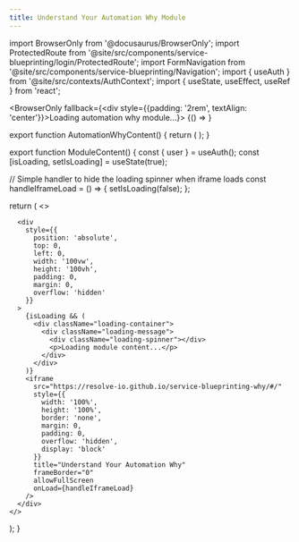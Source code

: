 ```yaml
---
title: Understand Your Automation Why Module 
---
```


import BrowserOnly from '@docusaurus/BrowserOnly';
import ProtectedRoute from '@site/src/components/service-blueprinting/login/ProtectedRoute';
import FormNavigation from '@site/src/components/service-blueprinting/Navigation';
import { useAuth } from '@site/src/contexts/AuthContext';
import { useState, useEffect, useRef } from 'react';

<style>
{`
  .loading-spinner {
    display: inline-block;
    width: 50px;
    height: 50px;
    border: 3px solid rgba(0, 0, 0, 0.1);
    border-radius: 50%;
    border-top-color: #3b82f6;
    animation: spin 1s ease-in-out infinite;
  }

  @keyframes spin {
    to {
      transform: rotate(360deg);
    }
  }

  .loading-container {
    position: absolute;
    top: 0;
    left: 0;
    width: 100%;
    height: 100%;
    display: flex;
    justify-content: center;
    align-items: center;
    background: #f9fafb;
    z-index: 10;
  }

  .loading-message {
    text-align: center;
  }
  
  .form-nav-container {
    position: fixed;
    top: 10px;
    left: 10px;
    z-index: 1000;
    display: flex;
    gap: 10px;
  }
  
  .form-nav-link {
    padding: 8px 12px;
    background-color: #0ec0c0;
    color: white;
    border-radius: 4px;
    font-size: 0.9rem;
    text-decoration: none;
    font-weight: 500;
    box-shadow: 0 2px 4px rgba(0, 0, 0, 0.1);
  }
`}
</style>

<BrowserOnly fallback={<div style={{padding: '2rem', textAlign: 'center'}}>Loading automation why module...</div>}>
  {() => <AutomationWhyContent />}
</BrowserOnly>

export function AutomationWhyContent() {
  return (
    <ProtectedRoute>
      <ModuleContent />
    </ProtectedRoute>
  );
}

export function ModuleContent() {
  const { user } = useAuth();
  const [isLoading, setIsLoading] = useState(true);
  
  // Simple handler to hide the loading spinner when iframe loads
  const handleIframeLoad = () => {
    setIsLoading(false);
  };
  
  return (
    <>
      <FormNavigation />
      
      <div 
        style={{ 
          position: 'absolute',
          top: 0,
          left: 0,
          width: '100vw',
          height: '100vh',
          padding: 0,
          margin: 0,
          overflow: 'hidden'
        }}
      >
        {isLoading && (
          <div className="loading-container">
            <div className="loading-message">
              <div className="loading-spinner"></div>
              <p>Loading module content...</p>
            </div>
          </div>
        )}
        <iframe
          src="https://resolve-io.github.io/service-blueprinting-why/#/"
          style={{
            width: '100%',
            height: '100%',
            border: 'none',
            margin: 0,
            padding: 0,
            overflow: 'hidden',
            display: 'block'
          }}
          title="Understand Your Automation Why"
          frameBorder="0"
          allowFullScreen
          onLoad={handleIframeLoad}
        />
      </div>
    </>
  );
}
